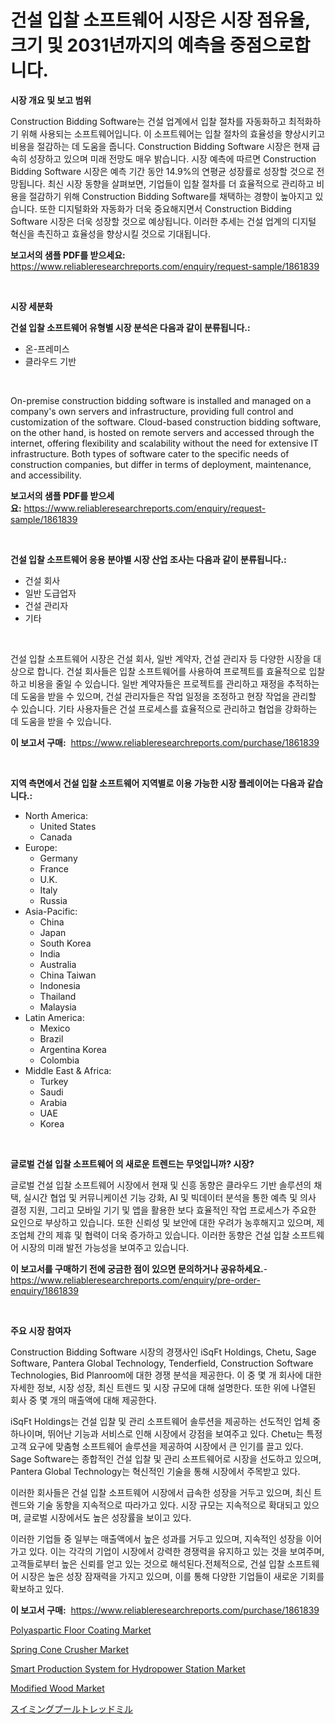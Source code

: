 <p><h1>건설 입찰 소프트웨어 시장은 시장 점유율, 크기 및 2031년까지의 예측을 중점으로합니다.</h1></p><p><strong>시장 개요 및 보고 범위</strong></p>
<p><p>Construction Bidding Software는 건설 업계에서 입찰 절차를 자동화하고 최적화하기 위해 사용되는 소프트웨어입니다. 이 소프트웨어는 입찰 절차의 효율성을 향상시키고 비용을 절감하는 데 도움을 줍니다. Construction Bidding Software 시장은 현재 급속히 성장하고 있으며 미래 전망도 매우 밝습니다. 시장 예측에 따르면 Construction Bidding Software 시장은 예측 기간 동안 14.9%의 연평균 성장률로 성장할 것으로 전망됩니다. 최신 시장 동향을 살펴보면, 기업들이 입찰 절차를 더 효율적으로 관리하고 비용을 절감하기 위해 Construction Bidding Software를 채택하는 경향이 높아지고 있습니다. 또한 디지털화와 자동화가 더욱 중요해지면서 Construction Bidding Software 시장은 더욱 성장할 것으로 예상됩니다. 이러한 추세는 건설 업계의 디지털 혁신을 촉진하고 효율성을 향상시킬 것으로 기대됩니다.</p></p>
<p><strong>보고서의 샘플 PDF를 받으세요:</strong> <a href="https://www.reliableresearchreports.com/enquiry/request-sample/1861839">https://www.reliableresearchreports.com/enquiry/request-sample/1861839</a></p>
<p>&nbsp;</p>
<p><strong>시장 세분화</strong></p>
<p><strong>건설 입찰 소프트웨어 유형별 시장 분석은 다음과 같이 분류됩니다.:</strong></p>
<p><ul><li>온-프레미스</li><li>클라우드 기반</li></ul></p>
<p>&nbsp;</p>
<p><p>On-premise construction bidding software is installed and managed on a company's own servers and infrastructure, providing full control and customization of the software. Cloud-based construction bidding software, on the other hand, is hosted on remote servers and accessed through the internet, offering flexibility and scalability without the need for extensive IT infrastructure. Both types of software cater to the specific needs of construction companies, but differ in terms of deployment, maintenance, and accessibility.</p></p>
<p><strong>보고서의 샘플 PDF를 받으세요:</strong>&nbsp;<a href="https://www.reliableresearchreports.com/enquiry/request-sample/1861839">https://www.reliableresearchreports.com/enquiry/request-sample/1861839</a></p>
<p>&nbsp;</p>
<p><strong> 건설 입찰 소프트웨어 응용 분야별 시장 산업 조사는 다음과 같이 분류됩니다.:</strong></p>
<p><ul><li>건설 회사</li><li>일반 도급업자</li><li>건설 관리자</li><li>기타</li></ul></p>
<p>&nbsp;</p>
<p><p>건설 입찰 소프트웨어 시장은 건설 회사, 일반 계약자, 건설 관리자 등 다양한 시장을 대상으로 합니다. 건설 회사들은 입찰 소프트웨어를 사용하여 프로젝트를 효율적으로 입찰하고 비용을 줄일 수 있습니다. 일반 계약자들은 프로젝트를 관리하고 재정을 추적하는 데 도움을 받을 수 있으며, 건설 관리자들은 작업 일정을 조정하고 현장 작업을 관리할 수 있습니다. 기타 사용자들은 건설 프로세스를 효율적으로 관리하고 협업을 강화하는 데 도움을 받을 수 있습니다.</p></p>
<p><strong>이 보고서 구매:</strong>&nbsp; <a href="https://www.reliableresearchreports.com/purchase/1861839">https://www.reliableresearchreports.com/purchase/1861839</a></p>
<p>&nbsp;</p>
<p><strong>지역 측면에서 건설 입찰 소프트웨어 지역별로 이용 가능한 시장 플레이어는 다음과 같습니다.:</strong></p>
<p><ul>
    <li>
        North America:
        <ul>
            <li>United States</li>
            <li>Canada</li>
        </ul>
    </li>
    <li>
        Europe:
        <ul>
            <li>Germany</li>
            <li>France</li>
            <li>U.K.</li>
            <li>Italy</li>
            <li>Russia</li>
        </ul>
    </li>
    <li>
        Asia-Pacific:
        <ul>
            <li>China</li>
            <li>Japan</li>
            <li>South Korea</li>
            <li>India</li>
            <li>Australia</li>
            <li>China Taiwan</li>
            <li>Indonesia</li>
            <li>Thailand</li>
            <li>Malaysia</li>
        </ul>
    </li>
    <li>
        Latin America:
        <ul>
            <li>Mexico</li>
            <li>Brazil</li>
            <li>Argentina Korea</li>
            <li>Colombia</li>
        </ul>
    </li>
    <li>
        Middle East & Africa:
        <ul>
            <li>Turkey</li>
            <li>Saudi</li>
            <li>Arabia</li>
            <li>UAE</li>
            <li>Korea</li>
        </ul>
    </li>
    </ul></p>
<p>&nbsp;</p>
<p><strong>글로벌 건설 입찰 소프트웨어 의 새로운 트렌드는 무엇입니까? 시장?</strong></p>
<p><p>글로벌 건설 입찰 소프트웨어 시장에서 현재 및 신흥 동향은 클라우드 기반 솔루션의 채택, 실시간 협업 및 커뮤니케이션 기능 강화, AI 및 빅데이터 분석을 통한 예측 및 의사 결정 지원, 그리고 모바일 기기 및 앱을 활용한 보다 효율적인 작업 프로세스가 주요한 요인으로 부상하고 있습니다. 또한 신뢰성 및 보안에 대한 우려가 농후해지고 있으며, 제조업체 간의 제휴 및 협력이 더욱 증가하고 있습니다. 이러한 동향은 건설 입찰 소프트웨어 시장의 미래 발전 가능성을 보여주고 있습니다.</p></p>
<p><strong>이 보고서를 구매하기 전에 궁금한 점이 있으면 문의하거나 공유하세요.</strong>- <a href="https://www.reliableresearchreports.com/enquiry/pre-order-enquiry/1861839">https://www.reliableresearchreports.com/enquiry/pre-order-enquiry/1861839</a></p>
<p>&nbsp;</p>
<p><strong>주요 시장 참여자</strong></p>
<p><p>Construction Bidding Software 시장의 경쟁사인 iSqFt Holdings, Chetu, Sage Software, Pantera Global Technology, Tenderfield, Construction Software Technologies, Bid Planroom에 대한 경쟁 분석을 제공한다. 이 중 몇 개 회사에 대한 자세한 정보, 시장 성장, 최신 트렌드 및 시장 규모에 대해 설명한다. 또한 위에 나열된 회사 중 몇 개의 매출액에 대해 제공한다.</p><p>iSqFt Holdings는 건설 입찰 및 관리 소프트웨어 솔루션을 제공하는 선도적인 업체 중 하나이며, 뛰어난 기능과 서비스로 인해 시장에서 강점을 보여주고 있다. Chetu는 특정 고객 요구에 맞춤형 소프트웨어 솔루션을 제공하여 시장에서 큰 인기를 끌고 있다. Sage Software는 종합적인 건설 입찰 및 관리 소프트웨어로 시장을 선도하고 있으며, Pantera Global Technology는 혁신적인 기술을 통해 시장에서 주목받고 있다.</p><p>이러한 회사들은 건설 입찰 소프트웨어 시장에서 급속한 성장을 거두고 있으며, 최신 트렌드와 기술 동향을 지속적으로 따라가고 있다. 시장 규모는 지속적으로 확대되고 있으며, 글로벌 시장에서도 높은 성장률을 보이고 있다.</p><p>이러한 기업들 중 일부는 매출액에서 높은 성과를 거두고 있으며, 지속적인 성장을 이어가고 있다. 이는 각각의 기업이 시장에서 강력한 경쟁력을 유지하고 있는 것을 보여주며, 고객들로부터 높은 신뢰를 얻고 있는 것으로 해석된다.전체적으로, 건설 입찰 소프트웨어 시장은 높은 성장 잠재력을 가지고 있으며, 이를 통해 다양한 기업들이 새로운 기회를 확보하고 있다.</p></p>
<p><strong>이 보고서 구매:</strong>&nbsp;&nbsp;<a href="https://www.reliableresearchreports.com/purchase/1861839">https://www.reliableresearchreports.com/purchase/1861839</a></p>
<p><p><a href="https://view.publitas.com/reportprime-1/polyaspartic-floor-coating-market-research-report-provides-critical-insights-that-can-help-shape-business-development-and-investment-strategies/">Polyaspartic Floor Coating Market</a></p><p><a href="https://view.publitas.com/reportprime-1/spring-cone-crusher-market-dynamics-2023-2030-also-about-its-market-trends-projections-and-opportunities/">Spring Cone Crusher Market</a></p><p><a href="https://issuu.com/reportprime-2/docs/smart-production-system-for-hydropower-station-mar">Smart Production System for Hydropower Station Market</a></p><p><a href="https://github.com/castoriffic/Market-Research-Report-List-3/blob/main/modified-wood-market.md">Modified Wood Market</a></p><p><a href="https://github.com/jkjreqjscoxx7/Market-Research-Report-List-1/blob/main/7360527191739.md">スイミングプールトレッドミル</a></p></p>
